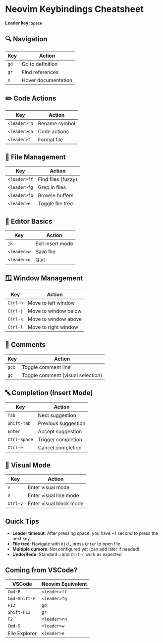 # Neovim Keybindings Cheatsheet

**Leader key: `Space`**

## 🔍 Navigation

| Key | Action |
|-----|--------|
| `gd` | Go to definition |
| `gr` | Find references |
| `K` | Hover documentation |

## ✏️ Code Actions

| Key | Action |
|-----|--------|
| `<leader>rn` | Rename symbol |
| `<leader>ca` | Code actions |
| `<leader>f` | Format file |

## 📁 File Management

| Key | Action |
|-----|--------|
| `<leader>ff` | Find files (fuzzy) |
| `<leader>fg` | Grep in files |
| `<leader>fb` | Browse buffers |
| `<leader>e` | Toggle file tree |

## 💾 Editor Basics

| Key | Action |
|-----|--------|
| `jk` | Exit insert mode |
| `<leader>w` | Save file |
| `<leader>q` | Quit |

## 🪟 Window Management

| Key | Action |
|-----|--------|
| `Ctrl-h` | Move to left window |
| `Ctrl-j` | Move to window below |
| `Ctrl-k` | Move to window above |
| `Ctrl-l` | Move to right window |

## 💬 Comments

| Key | Action |
|-----|--------|
| `gcc` | Toggle comment line |
| `gc` | Toggle comment (visual selection) |

## 🔤 Completion (Insert Mode)

| Key | Action |
|-----|--------|
| `Tab` | Next suggestion |
| `Shift-Tab` | Previous suggestion |
| `Enter` | Accept suggestion |
| `Ctrl-Space` | Trigger completion |
| `Ctrl-e` | Cancel completion |

## 🎨 Visual Mode

| Key | Action |
|-----|--------|
| `v` | Enter visual mode |
| `V` | Enter visual line mode |
| `Ctrl-v` | Enter visual block mode |

## Quick Tips

- **Leader timeout**: After pressing space, you have ~1 second to press the next key
- **File tree**: Navigate with `hjkl`, press `Enter` to open file
- **Multiple cursors**: Not configured yet (can add later if needed)
- **Undo/Redo**: Standard `u` and `Ctrl-r` work as expected

## Coming from VSCode?

| VSCode | Neovim Equivalent |
|--------|------------------|
| `Cmd-P` | `<leader>ff` |
| `Cmd-Shift-F` | `<leader>fg` |
| `F12` | `gd` |
| `Shift-F12` | `gr` |
| `F2` | `<leader>rn` |
| `Cmd-S` | `<leader>w` |
| File Explorer | `<leader>e` |
